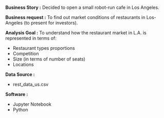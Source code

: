 **Business Story :** Decided to open a small robot-run cafe in Los Angeles. 

**Business request :** To find out market conditions of restaurants in Los-Angeles (to present for investors).

**Analysis Goal :** To understand how the restaurant market in L.A. is represented in terms of:
- Restaurant types proportions
- Competition
- Size (in terms of number of seats) 
- Locations

**Data Source :**
- rest_data_us.csv

**Software :**
- Jupyter Notebook
- Python
